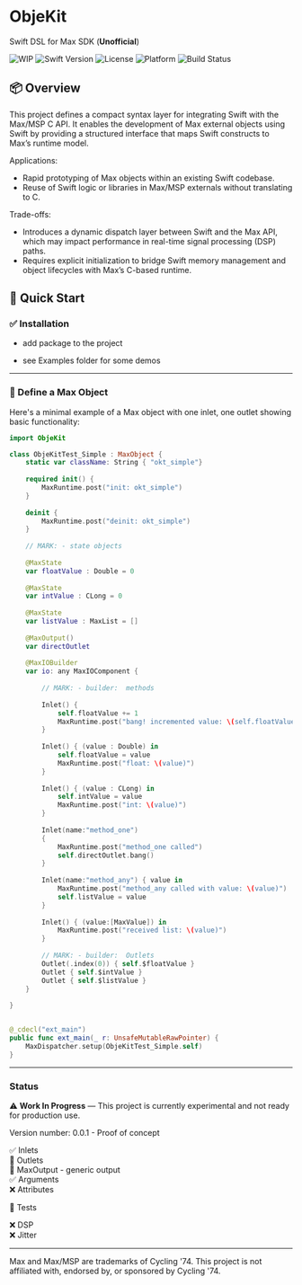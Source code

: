 # ObjeKit

Swift DSL for Max SDK (**Unofficial**)

![WIP](https://img.shields.io/badge/status-WIP-yellow.svg)
![Swift Version](https://img.shields.io/badge/swift-5.9-orange.svg)
![License](https://img.shields.io/badge/license-MIT-blue.svg)
![Platform](https://img.shields.io/badge/platform-macOS%2011%2B-lightgrey.svg)
![Build Status](https://github.com/njazz/ObjeKit/actions/workflows/build.yml/badge.svg)

## 📦 Overview

This project defines a compact syntax layer for integrating Swift with the Max/MSP C API. It enables the development of Max external objects using Swift by providing a structured interface that maps Swift constructs to Max’s runtime model.

Applications:

- Rapid prototyping of Max objects within an existing Swift codebase.
- Reuse of Swift logic or libraries in Max/MSP externals without translating to C.

Trade-offs:

- Introduces a dynamic dispatch layer between Swift and the Max API, which may impact performance in real-time signal processing (DSP) paths.
- Requires explicit initialization to bridge Swift memory management and object lifecycles with Max’s C-based runtime.
## 🧪 Quick Start

### ✅ Installation

- add package to the project

- see Examples folder for some demos

---

### 👾 Define a Max Object

Here's a minimal example of a Max object with one inlet, one outlet showing basic functionality:

```swift
import ObjeKit

class ObjeKitTest_Simple : MaxObject {
    static var className: String { "okt_simple"}
    
    required init() {
        MaxRuntime.post("init: okt_simple")
    }
    
    deinit {
        MaxRuntime.post("deinit: okt_simple")
    }
    
    // MARK: - state objects
    
    @MaxState
    var floatValue : Double = 0
    
    @MaxState
    var intValue : CLong = 0
    
    @MaxState
    var listValue : MaxList = []
    
    @MaxOutput()
    var directOutlet
    
    @MaxIOBuilder
    var io: any MaxIOComponent {
        
        // MARK: - builder:  methods
        
        Inlet() {
            self.floatValue += 1
            MaxRuntime.post("bang! incremented value: \(self.floatValue)")
        }
        
        Inlet() { (value : Double) in
            self.floatValue = value
            MaxRuntime.post("float: \(value)")
        }
        
        Inlet() { (value : CLong) in
            self.intValue = value
            MaxRuntime.post("int: \(value)")
        }
        
        Inlet(name:"method_one")
        {
            MaxRuntime.post("method_one called")
            self.directOutlet.bang()
        }
                
        Inlet(name:"method_any") { value in
            MaxRuntime.post("method_any called with value: \(value)")
            self.listValue = value
        }
        
        Inlet() { (value:[MaxValue]) in
            MaxRuntime.post("received list: \(value)")
        }
        
        // MARK: - builder:  Outlets
        Outlet(.index(0)) { self.$floatValue }
        Outlet { self.$intValue }
        Outlet { self.$listValue }
    }
    
}


@_cdecl("ext_main")
public func ext_main(_ r: UnsafeMutableRawPointer) {
    MaxDispatcher.setup(ObjeKitTest_Simple.self)
}
```

---

### Status

⚠️ **Work In Progress** — This project is currently experimental and not ready for production use.

Version number: 0.0.1 - Proof of concept
  
✅ Inlets  
🔄 Outlets  
🔄 MaxOutput - generic output  
✅ Arguments  
❌ Attributes  

🔄 Tests

❌ DSP  
❌ Jitter  

---


Max and Max/MSP are trademarks of Cycling '74. This project is not affiliated with, endorsed by, or sponsored by Cycling '74.
